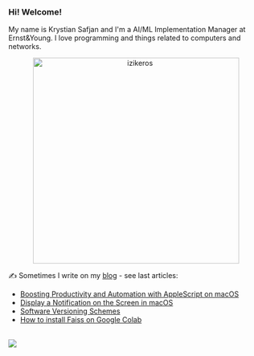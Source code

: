### Hi! Welcome!

<!-- INTRO -->
<p>My name is Krystian Safjan and I'm a AI/ML Implementation Manager at Ernst&Young. I love programming and things related to computers and networks.</p>

<!-- TECHNOLOGIES AND STATS -->
<center>
<!-- <p><img align="left" src="https://github-readme-stats.vercel.app/api/top-langs?username=izikeros&show_icons=true&locale=en&layout=compact" alt="izikeros" /></p> -->

<p>&nbsp;<img align="center" src="https://github-readme-stats.vercel.app/api?username=izikeros&count_private=true&show_icons=true" alt="izikeros" width="410" /></p>
</center>

<!-- MY WRITINGS -->
✍️ Sometimes I write on my [blog](http://safjan.com) - see last articles:
<!-- BLOG-POST-LIST:START -->
- [Boosting Productivity and Automation with AppleScript on macOS](https://www.safjan.com/Boosting%20Productivity%20and%20Automation%20with%20AppleScript%20on%20macOS/)
- [Display a Notification on the Screen in macOS](https://www.safjan.com/display-a-notification-on-the-screen-in-macos/)
- [Software Versioning Schemes](https://www.safjan.com/software-versioning-schemes/)
- [How to install Faiss on Google Colab](https://www.safjan.com/how-to-install-faiss-on-google-colab/)
<!-- BLOG-POST-LIST:END -->

<!-- TROPHY -->
<br />
<img src="https://github-profile-trophy.vercel.app/?username=izikeros&theme=nord&no-frame=true&margin-w=10&column=7" />
